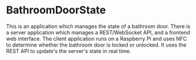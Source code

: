 # BathroomDoorState

This is an application which manages the state of a bathroom door. There is a server application which manages a REST/WebSocket API, and a frontend web interface. The client application runs on a Raspberry Pi and uses NFC to determine whether the bathroom door is locked or unlocked. It uses the REST API to update's the server's state in real time.
